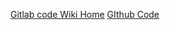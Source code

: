 [Gitlab code Wiki Home](https://gitlab.com/focusrootapp/focusroot-server/wikis/home)
[GIthub Code](https://github.com/sunnymishra/focusroot)